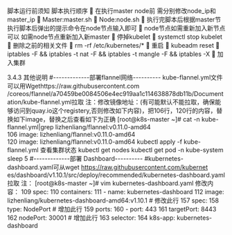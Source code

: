 脚本运行前须知
脚本执行顺序
	在执行master node前 需分别修改node_ip和master_ip
	Master:master.sh
	Node:node.sh
	执行完脚本后根据master节执行脚本后弹出的提示命令在node节点输入即可
	node节点如需重新加入新节点可以
如需node节点重新加入新master
	停掉kubelet
	systemctl stop kubelet
	删除之前的相关文件
	rm -rf /etc/kubernetes/*
	重启
	kubeadm reset 
	iptables -F && iptables -t nat -F && iptables -t mangle -F && iptables -X
	加入集群

3.4.3	其他说明
#-------------部署flannel网络----------
kube-flannel.yml文件可以用Wgethttps://raw.githubusercontent.com
/coreos/flannel/a70459be0084506e4ec919aa1c114638878db11b/Documentation/kube-flannel.yml拉取
注：修改镜像地址：(有可能默认不能拉取，确保能够访问到quay.io这个registery,否则修改如下内容)，把106行，120行的内容，替换如下image，替换之后查看如下为正确
[root@k8s-master ~]# cat -n  kube-flannel.yml|grep lizhenliang/flannel:v0.11.0-amd64   
106    image: lizhenliang/flannel:v0.11.0-amd64   
120    image: lizhenliang/flannel:v0.11.0-amd64
kubectl apply -f kube-flannel.yml
查看集群状态
kubectl get nodes
kubectl get pod -n kube-system
sleep 5
#-------------部署 Dashboard----------
#kubernetes-dashboard.yaml可从wget https://raw.githubusercontent.com/kubernet
es/dashboard/v1.10.1/src/deploy/recommended/kubernetes-dashboard.yaml拉取
注：
[root@k8s-master ~]# vim kubernetes-dashboard.yaml
修改内容：
109     spec:
110       containers:
111       - name: kubernetes-dashboard
112         image: lizhenliang/kubernetes-dashboard-amd64:v1.10.1   # 修改此行
157 spec:
158   type: NodePort     # 增加此行
159   ports:
160     - port: 443
161       targetPort: 8443
162       nodePort: 30001   # 增加此行
163   selector:
164     k8s-app: kubernetes-dashboard
